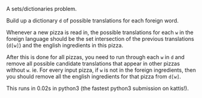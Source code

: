 A sets/dictionaries problem.

Build up a dictionary `d` of possible translations for each foreign word.

Whenever a new pizza is read in, the possible translations for each `w` in the foreign language should be the set intersection of the previous translations (`d[w]`) and the english ingredients in this pizza.

After this is done for all pizzas, you need to run through each `w` in `d` and remove all possible candidate translations that appear in other pizzas without `w`. ie. For every input pizza, if `w` is not in the foreign ingredients, then you should remove all the english ingredients for that pizza from `d[w]`. 

This runs in 0.02s in python3 (the fastest python3 submission on kattis!).
